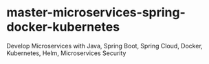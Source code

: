 # master-microservices-spring-docker-kubernetes
Develop Microservices with Java, Spring Boot, Spring Cloud, Docker, Kubernetes, Helm, Microservices Security
